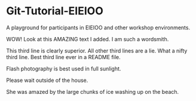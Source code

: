 # Git-Tutorial-EIEIOO
A playground for participants in EIEIOO and other workshop environments.

WOW! Look at this AMAZING text I added. I am such a wordsmith.

This third line is clearly superior. All other third lines are a lie.
What a nifty third line. Best third line ever in a README file.










Flash photography is best used in full sunlight.

Please wait outside of the house.

She was amazed by the large chunks of ice washing up on the beach.


